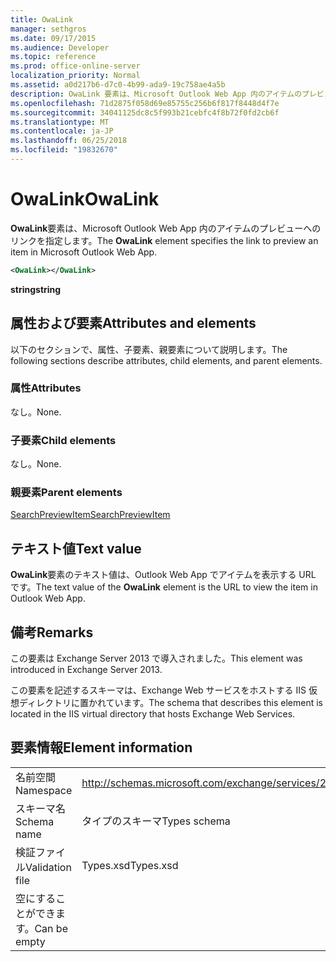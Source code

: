 ```yaml
---
title: OwaLink
manager: sethgros
ms.date: 09/17/2015
ms.audience: Developer
ms.topic: reference
ms.prod: office-online-server
localization_priority: Normal
ms.assetid: a0d217b6-d7c0-4b99-ada9-19c758ae4a5b
description: OwaLink 要素は、Microsoft Outlook Web App 内のアイテムのプレビューへのリンクを指定します。
ms.openlocfilehash: 71d2875f058d69e85755c256b6f817f8448d4f7e
ms.sourcegitcommit: 34041125dc8c5f993b21cebfc4f8b72f0fd2cb6f
ms.translationtype: MT
ms.contentlocale: ja-JP
ms.lasthandoff: 06/25/2018
ms.locfileid: "19832670"
---
```

# <a name="owalink"></a><span data-ttu-id="60260-103">OwaLink</span><span class="sxs-lookup"><span data-stu-id="60260-103">OwaLink</span></span>

<span data-ttu-id="60260-104">**OwaLink**要素は、Microsoft Outlook Web App 内のアイテムのプレビューへのリンクを指定します。</span><span class="sxs-lookup"><span data-stu-id="60260-104">The **OwaLink** element specifies the link to preview an item in Microsoft Outlook Web App.</span></span> 
  
```XML
<OwaLink></OwaLink>
```

 <span data-ttu-id="60260-105">**string**</span><span class="sxs-lookup"><span data-stu-id="60260-105">**string**</span></span>
## <a name="attributes-and-elements"></a><span data-ttu-id="60260-106">属性および要素</span><span class="sxs-lookup"><span data-stu-id="60260-106">Attributes and elements</span></span>

<span data-ttu-id="60260-107">以下のセクションで、属性、子要素、親要素について説明します。</span><span class="sxs-lookup"><span data-stu-id="60260-107">The following sections describe attributes, child elements, and parent elements.</span></span>
  
### <a name="attributes"></a><span data-ttu-id="60260-108">属性</span><span class="sxs-lookup"><span data-stu-id="60260-108">Attributes</span></span>

<span data-ttu-id="60260-109">なし。</span><span class="sxs-lookup"><span data-stu-id="60260-109">None.</span></span>
  
### <a name="child-elements"></a><span data-ttu-id="60260-110">子要素</span><span class="sxs-lookup"><span data-stu-id="60260-110">Child elements</span></span>

<span data-ttu-id="60260-111">なし。</span><span class="sxs-lookup"><span data-stu-id="60260-111">None.</span></span>
  
### <a name="parent-elements"></a><span data-ttu-id="60260-112">親要素</span><span class="sxs-lookup"><span data-stu-id="60260-112">Parent elements</span></span>

[<span data-ttu-id="60260-113">SearchPreviewItem</span><span class="sxs-lookup"><span data-stu-id="60260-113">SearchPreviewItem</span></span>](searchpreviewitem.md)
  
## <a name="text-value"></a><span data-ttu-id="60260-114">テキスト値</span><span class="sxs-lookup"><span data-stu-id="60260-114">Text value</span></span>

<span data-ttu-id="60260-115">**OwaLink**要素のテキスト値は、Outlook Web App でアイテムを表示する URL です。</span><span class="sxs-lookup"><span data-stu-id="60260-115">The text value of the **OwaLink** element is the URL to view the item in Outlook Web App.</span></span> 
  
## <a name="remarks"></a><span data-ttu-id="60260-116">備考</span><span class="sxs-lookup"><span data-stu-id="60260-116">Remarks</span></span>

<span data-ttu-id="60260-117">この要素は Exchange Server 2013 で導入されました。</span><span class="sxs-lookup"><span data-stu-id="60260-117">This element was introduced in Exchange Server 2013.</span></span>
  
<span data-ttu-id="60260-118">この要素を記述するスキーマは、Exchange Web サービスをホストする IIS 仮想ディレクトリに置かれています。</span><span class="sxs-lookup"><span data-stu-id="60260-118">The schema that describes this element is located in the IIS virtual directory that hosts Exchange Web Services.</span></span>
  
## <a name="element-information"></a><span data-ttu-id="60260-119">要素情報</span><span class="sxs-lookup"><span data-stu-id="60260-119">Element information</span></span>

|||
|:-----|:-----|
|<span data-ttu-id="60260-120">名前空間</span><span class="sxs-lookup"><span data-stu-id="60260-120">Namespace</span></span>  <br/> |http://schemas.microsoft.com/exchange/services/2006/types  <br/> |
|<span data-ttu-id="60260-121">スキーマ名</span><span class="sxs-lookup"><span data-stu-id="60260-121">Schema name</span></span>  <br/> |<span data-ttu-id="60260-122">タイプのスキーマ</span><span class="sxs-lookup"><span data-stu-id="60260-122">Types schema</span></span>  <br/> |
|<span data-ttu-id="60260-123">検証ファイル</span><span class="sxs-lookup"><span data-stu-id="60260-123">Validation file</span></span>  <br/> |<span data-ttu-id="60260-124">Types.xsd</span><span class="sxs-lookup"><span data-stu-id="60260-124">Types.xsd</span></span>  <br/> |
|<span data-ttu-id="60260-125">空にすることができます。</span><span class="sxs-lookup"><span data-stu-id="60260-125">Can be empty</span></span>  <br/> ||
   

